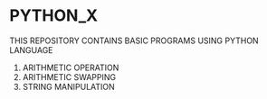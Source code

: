 # PYTHON_X

THIS REPOSITORY CONTAINS BASIC PROGRAMS USING PYTHON LANGUAGE

1. ARITHMETIC OPERATION
2. ARITHMETIC SWAPPING
3. STRING MANIPULATION
